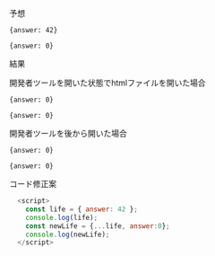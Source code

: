 予想
```
{answer: 42}

{answer: 0}
```

結果

開発者ツールを開いた状態でhtmlファイルを開いた場合
```
{answer: 0}

{answer: 0}
```

開発者ツールを後から開いた場合
```
{answer: 0}

{answer: 0}
```

コード修正案
```js
  <script>
    const life = { answer: 42 };
    console.log(life);
    const newLife = {...life, answer:0};
    console.log(newLife);
  </script>
```
